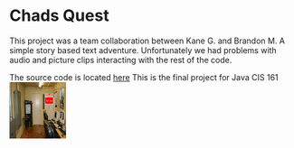 <h1>Chads Quest</h1>

This project was a team collaboration between Kane G. and Brandon M.
A simple story based text adventure.
Unfortunately we had problems with audio and picture clips interacting with the rest of the code.

The source code is located <a href = "https://github.com/ModelCitizens/JavaFinal/tree/master/Chad'sQuest/src/rooms">here</a>
This is the final project for Java CIS 161
<img src="mypic.jpg" alt="Room" style="width:100px;height:100px;">
